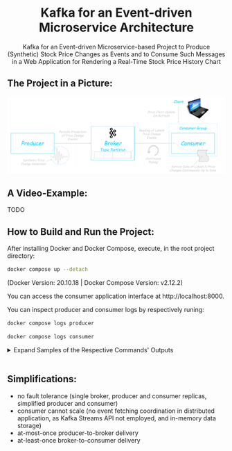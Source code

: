 <h1 align="center">Kafka for an Event-driven Microservice Architecture</h1>

<p align="center">
    Kafka for an Event-driven Microservice-based Project to Produce (Synthetic) Stock Price Changes as Events and to Consume Such Messages in a Web Application for Rendering a Real-Time Stock Price History Chart
</p>


## The Project in a Picture:
![...loading...](./media/project-in-a-picture.png)


## A Video-Example:
TODO


## How to Build and Run the Project:
After installing Docker and Docker Compose, execute, in the root project directory:
```bash
docker compose up --detach
```
(Docker Version: 20.10.18 | Docker Compose Version: v2.12.2)

You can access the consumer application interface at http://localhost:8000.

You can inspect producer and consumer logs by respectively runing:

```bash
docker compose logs producer
```

```bash
docker compose logs consumer
```

<details>
<summary>Expand Samples of the Respective Commands' Outputs</summary>

```
kafka-producer-1  | INFO:root:Event published ✓
kafka-producer-1  |     Event details: headers: None | key: b'mattia-stock-price' | latency: 1.552934 | offset: 0 | partition: 0 | timestamp: (1, 1672937092827) | topic: stock-prices | value: b'1'
kafka-producer-1  | INFO:root:Event published ✓
kafka-producer-1  |     Event details: headers: None | key: b'mattia-stock-price' | latency: 0.00998 | offset: 1 | partition: 0 | timestamp: (1, 1672937094983) | topic: stock-prices | value: b'0.3496084180408183'
kafka-producer-1  | INFO:root:Event published ✓
kafka-producer-1  |     Event details: headers: None | key: b'mattia-stock-price' | latency: 0.00726 | offset: 2 | partition: 0 | timestamp: (1, 1672937095594) | topic: stock-prices | value: b'1.540346349024266'
kafka-producer-1  | INFO:root:Event published ✓
kafka-producer-1  |     Event details: headers: None | key: b'mattia-stock-price' | latency: 0.006448 | offset: 3 | partition: 0 | timestamp: (1, 1672937096203) | topic: stock-prices | value: b'2.95458382763149'
kafka-producer-1  | INFO:root:Event published ✓
kafka-producer-1  |     Event details: headers: None | key: b'mattia-stock-price' | latency: 0.006385 | offset: 4 | partition: 0 | timestamp: (1, 1672937096811) | topic: stock-prices | value: b'3.063719732835274'
kafka-producer-1  | INFO:root:Event published ✓
kafka-producer-1  |     Event details: headers: None | key: b'mattia-stock-price' | latency: 0.005647 | offset: 5 | partition: 0 | timestamp: (1, 1672937097419) | topic: stock-prices | value: b'4.281951266695756'
kafka-producer-1  | INFO:root:Event published ✓
kafka-producer-1  |     Event details: headers: None | key: b'mattia-stock-price' | latency: 0.007608 | offset: 6 | partition: 0 | timestamp: (1, 1672937098026) | topic: stock-prices | value: b'3.996164511683388'
kafka-producer-1  | INFO:root:Event published ✓
kafka-producer-1  |     Event details: headers: None | key: b'mattia-stock-price' | latency: 0.007488 | offset: 7 | partition: 0 | timestamp: (1, 1672937098635) | topic: stock-prices | value: b'3.7307283111967244'
kafka-producer-1  | INFO:root:Event published ✓
kafka-producer-1  |     Event details: headers: None | key: b'mattia-stock-price' | latency: 0.005826 | offset: 8 | partition: 0 | timestamp: (1, 1672937099244) | topic: stock-prices | value: b'4.165709451702387'
kafka-producer-1  | INFO:root:Event published ✓
kafka-producer-1  |     Event details: headers: None | key: b'mattia-stock-price' | latency: 0.006039 | offset: 9 | partition: 0 | timestamp: (1, 1672937099851) | topic: stock-prices | value: b'4.726634442747579'
kafka-producer-1  | INFO:root:Event published ✓
kafka-producer-1  |     Event details: headers: None | key: b'mattia-stock-price' | latency: 0.004103 | offset: 10 | partition: 0 | timestamp: (1, 1672937100458) | topic: stock-prices | value: b'5.384804750395232'
kafka-producer-1  | INFO:root:Event published ✓
kafka-producer-1  |     Event details: headers: None | key: b'mattia-stock-price' | latency: 0.005176 | offset: 11 | partition: 0 | timestamp: (1, 1672937101064) | topic: stock-prices | value: b'6.079011078347191'
kafka-producer-1  | INFO:root:Event published ✓
kafka-producer-1  |     Event details: headers: None | key: b'mattia-stock-price' | latency: 0.006494 | offset: 12 | partition: 0 | timestamp: (1, 1672937101670) | topic: stock-prices | value: b'5.615852882514226'
kafka-producer-1  | INFO:root:Event published ✓
kafka-producer-1  |     Event details: headers: None | key: b'mattia-stock-price' | latency: 0.005713 | offset: 13 | partition: 0 | timestamp: (1, 1672937102278) | topic: stock-prices | value: b'4.833149028858861'
kafka-producer-1  | INFO:root:Event published ✓
kafka-producer-1  |     Event details: headers: None | key: b'mattia-stock-price' | latency: 0.005793 | offset: 14 | partition: 0 | timestamp: (1, 1672937102886) | topic: stock-prices | value: b'5.273386963660958'
kafka-producer-1  | INFO:root:Event published ✓
kafka-producer-1  |     Event details: headers: None | key: b'mattia-stock-price' | latency: 0.005984 | offset: 15 | partition: 0 | timestamp: (1, 1672937103493) | topic: stock-prices | value: b'5.764161056996162'
kafka-producer-1  | INFO:root:Event published ✓
kafka-producer-1  |     Event details: headers: None | key: b'mattia-stock-price' | latency: 0.005947 | offset: 16 | partition: 0 | timestamp: (1, 1672937104101) | topic: stock-prices | value: b'6.0631501150225455'
kafka-producer-1  | INFO:root:Event published ✓
kafka-producer-1  |     Event details: headers: None | key: b'mattia-stock-price' | latency: 0.005367 | offset: 17 | partition: 0 | timestamp: (1, 1672937104708) | topic: stock-prices | value: b'6.383755014357777'
kafka-producer-1  | INFO:root:Event published ✓
kafka-producer-1  |     Event details: headers: None | key: b'mattia-stock-price' | latency: 0.006406 | offset: 18 | partition: 0 | timestamp: (1, 1672937105315) | topic: stock-prices | value: b'7.107090155251835'
kafka-producer-1  | INFO:root:Event published ✓
kafka-producer-1  |     Event details: headers: None | key: b'mattia-stock-price' | latency: 0.005811 | offset: 19 | partition: 0 | timestamp: (1, 1672937105923) | topic: stock-prices | value: b'7.4096179789004095'
kafka-producer-1  | INFO:root:Event published ✓
kafka-producer-1  |     Event details: headers: None | key: b'mattia-stock-price' | latency: 0.005553 | offset: 20 | partition: 0 | timestamp: (1, 1672937106530) | topic: stock-prices | value: b'8.9295355151101'
```

```
kafka-consumer-1  | Dash is running on http://0.0.0.0:8000/
kafka-consumer-1  |
kafka-consumer-1  |  * Serving Flask app 'application'
kafka-consumer-1  |  * Debug mode: off
kafka-consumer-1  | WARNING: This is a development server. Do not use it in a production deployment. Use a production WSGI server instead.
kafka-consumer-1  |  * Running on all addresses (0.0.0.0)
kafka-consumer-1  |  * Running on http://127.0.0.1:8000
kafka-consumer-1  |  * Running on http://172.26.0.4:8000
kafka-consumer-1  | Press CTRL+C to quit
kafka-consumer-1  | INFO:root:Partition offset(s) committed ✓
kafka-consumer-1  |     Details:
kafka-consumer-1  |     - offset 15 in partition 0 of topic 15
kafka-consumer-1  | INFO:root:Partition offset(s) committed ✓
kafka-consumer-1  |     Details:
kafka-consumer-1  |     - offset 16 in partition 0 of topic 16
kafka-consumer-1  | INFO:root:Partition offset(s) committed ✓
kafka-consumer-1  |     Details:
kafka-consumer-1  |     - offset 17 in partition 0 of topic 17
kafka-consumer-1  | INFO:root:Partition offset(s) committed ✓
kafka-consumer-1  |     Details:
kafka-consumer-1  |     - offset 18 in partition 0 of topic 18
kafka-consumer-1  | INFO:root:Partition offset(s) committed ✓
kafka-consumer-1  |     Details:
kafka-consumer-1  |     - offset 19 in partition 0 of topic 19
kafka-consumer-1  | INFO:root:Partition offset(s) committed ✓
kafka-consumer-1  |     Details:
kafka-consumer-1  |     - offset 20 in partition 0 of topic 20
```

</details>
<br>


## Simplifications:
- no fault tolerance (single broker, producer and consumer replicas, simplified producer and consumer)
- consumer cannot scale (no event fetching coordination in distributed application, as Kafka Streams API not employed, and in-memory data storage)
- at-most-once producer-to-broker delivery
- at-least-once broker-to-consumer delivery
